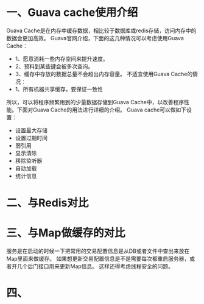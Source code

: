 # 一、Guava cache使用介绍
Guava Cache是在内存中缓存数据，相比较于数据库或redis存储，访问内存中的数据会更加高效。
Guava官网介绍，下面的这几种情况可以考虑使用Guava Cache：
  * 1、愿意消耗一些内存空间来提升速度。
  * 2、预料到某些键会被多次查询。
  * 3、缓存中存放的数据总量不会超出内存容量。
不适宜使用Guava Cache的情况：
  * 1、所有机器共享缓存，要保证一致性

所以，可以将程序频繁用到的少量数据存储到Guava Cache中，以改善程序性能。下面对Guava Cache的用法进行详细的介绍。
Guava cache可以做如下设置：
 * 设置最大存储
 * 设置过期时间
 * 弱引用
 * 显示清除
 * 移除监听器
 * 自动加载
 * 统计信息

# 二、与Redis对比


# 三、与Map做缓存的对比
服务是在启动的时候一下把常用的交易配置信息是从DB或者文件中查出来放在Map里面来做缓存。
如果想更新交易配置信息是不是需要每次都重启服务器，或者开几个后门接口用来更新Map信息。
这样还得考虑线程安全的问题。


# 四、
 
